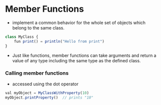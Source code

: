 # Member Functions
- implement a common behavior for the whole set of objects which belong to the same class.
```js
class MyClass {
    fun print() = println("Hello from print")
}
```
- Just like functions, member functions can take arguments and return a value of any type including the same type as the defined class.

### Calling member functions
- accessed using the dot operator
```js
val myObject = MyClassWithProperty(10)
myObject.printProperty()  // prints "10"
```
